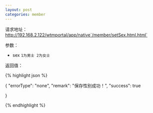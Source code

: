 ```yaml
---
layout: post
categories: member
---
```

请求地址：http://192.168.2.122/wtmportal/app/native`/member/setSex.html.html`

参数：

- sex  `1为男士 2为女士`

返回值：

{% highlight json %}

{
    "errorType": "none",
    "remark": "保存性别成功！",
    "success": true

}

{% endhighlight %}

